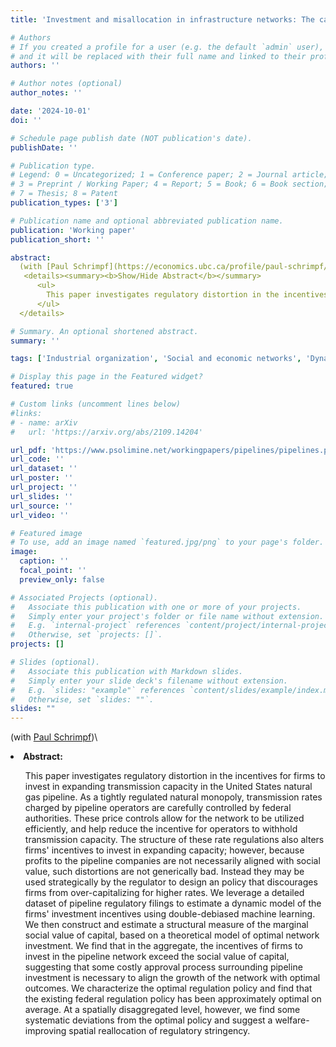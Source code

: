 ```yaml
---
title: 'Investment and misallocation in infrastructure networks: The case of U.S. natural gas pipelines'

# Authors
# If you created a profile for a user (e.g. the default `admin` user), write the username (folder name) here
# and it will be replaced with their full name and linked to their profile.
authors: ''

# Author notes (optional)
author_notes: ''

date: '2024-10-01'
doi: ''

# Schedule page publish date (NOT publication's date).
publishDate: ''

# Publication type.
# Legend: 0 = Uncategorized; 1 = Conference paper; 2 = Journal article;
# 3 = Preprint / Working Paper; 4 = Report; 5 = Book; 6 = Book section;
# 7 = Thesis; 8 = Patent
publication_types: ['3']

# Publication name and optional abbreviated publication name.
publication: 'Working paper'
publication_short: ''

abstract:
  (with [Paul Schrimpf](https://economics.ubc.ca/profile/paul-schrimpf/))</br>
   <details><summary><b>Show/Hide Abstract</b></summary>
      <ul>
        This paper investigates regulatory distortion in the incentives for firms to invest in expanding transmission capacity in the United States natural gas pipeline. As a tightly regulated natural monopoly, transmission rates charged by pipeline operators are carefully controlled by federal authorities. These price controls allow for the network to be utilized efficiently, and help reduce the incentive for operators to withhold transmission capacity. The structure of these rate regulations also alters firms' incentives to invest in expanding capacity; however, because profits to the pipeline companies are not necessarily aligned with social value, such distortions are not generically bad. Instead they may be used strategically by the regulator to design an policy that discourages firms from over-capitalizing for higher rates. We leverage a detailed dataset of pipeline regulatory filings to estimate a dynamic model of the firms' investment incentives using double-debiased machine learning. We then construct and estimate a structural measure of the marginal social value of capital, based on a theoretical model of optimal network investment. We find that in the aggregate, the incentives of firms to invest in the pipeline network exceed the social value of capital, suggesting that some costly approval process surrounding pipeline investment is necessary to align the growth of the network with optimal outcomes. We characterize the optimal regulation policy and find that the existing federal regulation policy has been approximately optimal on average. At a spatially disaggregated level, however, we find some systematic deviations from the optimal policy and suggest a welfare-improving spatial reallocation of regulatory stringency.
      </ul>
  </details>

# Summary. An optional shortened abstract.
summary: ''

tags: ['Industrial organization', 'Social and economic networks', 'Dynamic networks', 'Environmental economics', 'Applied econometrics', 'Machine learning']

# Display this page in the Featured widget?
featured: true

# Custom links (uncomment lines below)
#links:
# - name: arXiv
#   url: 'https://arxiv.org/abs/2109.14204'

url_pdf: 'https://www.psolimine.net/workingpapers/pipelines/pipelines.pdf'
url_code: ''
url_dataset: ''
url_poster: ''
url_project: ''
url_slides: ''
url_source: ''
url_video: ''

# Featured image
# To use, add an image named `featured.jpg/png` to your page's folder.
image:
  caption: ''
  focal_point: ''
  preview_only: false

# Associated Projects (optional).
#   Associate this publication with one or more of your projects.
#   Simply enter your project's folder or file name without extension.
#   E.g. `internal-project` references `content/project/internal-project/index.md`.
#   Otherwise, set `projects: []`.
projects: []

# Slides (optional).
#   Associate this publication with Markdown slides.
#   Simply enter your slide deck's filename without extension.
#   E.g. `slides: "example"` references `content/slides/example/index.md`.
#   Otherwise, set `slides: ""`.
slides: ""
---
```

(with <a href="https://economics.ubc.ca/profile/paul-schrimpf/">Paul Schrimpf</a>)\
  <li><b>Abstract:</b></li>
    <ul>
      This paper investigates regulatory distortion in the incentives for firms to invest in expanding transmission capacity in the United States natural gas pipeline. As a tightly regulated natural monopoly, transmission rates charged by pipeline operators are carefully controlled by federal authorities. These price controls allow for the network to be utilized efficiently, and help reduce the incentive for operators to withhold transmission capacity. The structure of these rate regulations also alters firms' incentives to invest in expanding capacity; however, because profits to the pipeline companies are not necessarily aligned with social value, such distortions are not generically bad. Instead they may be used strategically by the regulator to design an policy that discourages firms from over-capitalizing for higher rates. We leverage a detailed dataset of pipeline regulatory filings to estimate a dynamic model of the firms' investment incentives using double-debiased machine learning. We then construct and estimate a structural measure of the marginal social value of capital, based on a theoretical model of optimal network investment. We find that in the aggregate, the incentives of firms to invest in the pipeline network exceed the social value of capital, suggesting that some costly approval process surrounding pipeline investment is necessary to align the growth of the network with optimal outcomes. We characterize the optimal regulation policy and find that the existing federal regulation policy has been approximately optimal on average. At a spatially disaggregated level, however, we find some systematic deviations from the optimal policy and suggest a welfare-improving spatial reallocation of regulatory stringency.
    </ul>
